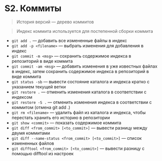 # S2. Коммиты

>История версий — дерево коммитов

>Индекс коммита используется для постепенной сборки коммита

- `git add .` — добавить все измененные файлы в индекс
- `git add -p <filename>` — выбрать изменения для добавления в индекс
- `git commit -m <msg>` — сохранить содержимое индекса в репозиторий в виде коммита
- `git commit -am <msg>` — добавить изменения в уже известных файлах в индекс, затем сохранить содержимое индекса в репозиторий в виде коммита
- `git status -sb` — вывести состояние каталога и индекса кратко с указанием текущей ветки
- `git restore .` — отменить изменения каталога в соответствии с индексом
- `git restore -S .` — отменить изменения индекса в соответствии с коммитом (отмена git add .)
- `git rm <filename>` — удалить файл из каталога и индекса, чтобы перестать хранить его историю в репозитории
- `git show <commit>` — показать содержимое коммита
- `git diff <from_commit> [<to_commit>]` — вывести разницу между двумя коммитами
- `git diff --name-status <from_commit> [<to_commit>]` — список измененных файлов
- `git difftool <from_commit> [<to_commit>]` — вывести разницу с помощью difftool из настроек